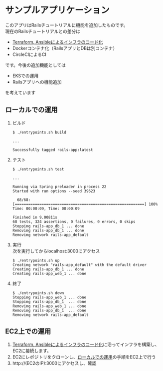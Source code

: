 # サンプルアプリケーション
このアプリはRailsチュートリアルに機能を追加したものです。  
現在のRailsチュートリアルとの差分は

- [Terraform, Ansibleによるインフラのコード化](https://github.com/YunosukeY/infra-for-rails-app)
- Dockerコンテナ化（RailsアプリとDBは別コンテナ）
- CircleCIによるCI

です。今後の追加機能としては

- EKSでの運用
- Railsアプリへの機能追加

を考えています

## ローカルでの運用

1. ビルド
    ```
    $ ./entrypoints.sh build
    
    ...
    
    Successfully tagged rails-app:latest
    ```

2. テスト
    ```
    $ ./entrypoints.sh test
    
    ...
    
    Running via Spring preloader in process 22
    Started with run options --seed 39623
    
      68/68: [==========================================================] 100% Time: 00:00:09, Time: 00:00:09
    
    Finished in 9.00811s
    68 tests, 324 assertions, 0 failures, 0 errors, 0 skips
    Stopping rails-app_db_1 ... done
    Removing rails-app_db_1 ... done
    Removing network rails-app_default
    ```

3. 実行  
    次を実行してからlocalhost:3000にアクセス  
    ```
    $ ./entrypoints.sh up
    Creating network "rails-app_default" with the default driver
    Creating rails-app_db_1 ... done
    Creating rails-app_web_1 ... done
    ```

4. 終了
    ```
    $ ./entrypoints.sh down
    Stopping rails-app_web_1 ... done
    Stopping rails-app_db_1  ... done
    Removing rails-app_web_1 ... done
    Removing rails-app_db_1  ... done
    Removing network rails-app_default
    ```

## EC2上での運用
1. [Terraform, Ansibleによるインフラのコード化](https://github.com/YunosukeY/infra-for-rails-app)に沿ってインフラを構築し、EC2に接続します。
2. EC2にレポジトリをクローンし、[ローカルでの運用](#ローカルでの運用)の手順をEC2上で行う
3. http://(EC2のIP):3000にアクセスし、確認

